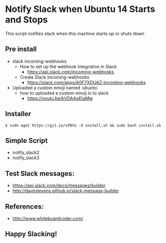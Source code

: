 # Notify Slack when Ubuntu 14 Starts and Stops
This script notifies slack when this machine starts up or shuts down


## Pre install 
* slack incoming-webhooks
  * How to set up the webhook integration in Slack 
    - https://api.slack.com/incoming-webhooks
  * Create Slack incoming-webhooks
    - https://slack.com/apps/A0F7XDUAZ-incoming-webhooks
* Uploaded a custom emoji named :ubunto: 
  * how to uploaded a custom emoji in to slack
    - https://youtu.be/kVDAAqEtaMw

## Installer   
```
$ sudo wget https://git.io/vFBYe -O install.sh && sudo bash install.sh
```

## Simple Script
* notify_slack2 
* notify_slack3 

## Test Slack messages:

- https://api.slack.com/docs/messages/builder
- http://davestevens.github.io/slack-message-builder

## References:
- http://www.whiteboardcoder.com/

## Happy Slacking!





